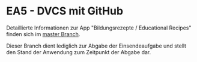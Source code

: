 # EA5 - DVCS mit GitHub
Detaillierte Informationen zur App "Bildungsrezepte / Educational Recipes" finden sich im [master Branch](https://github.com/Studies2020-21/education_recipe_app).  

Dieser Branch dient lediglich zur Abgabe der Einsendeaufgabe und stellt den Stand der Anwendung zum Zeitpunkt der Abgabe dar.
